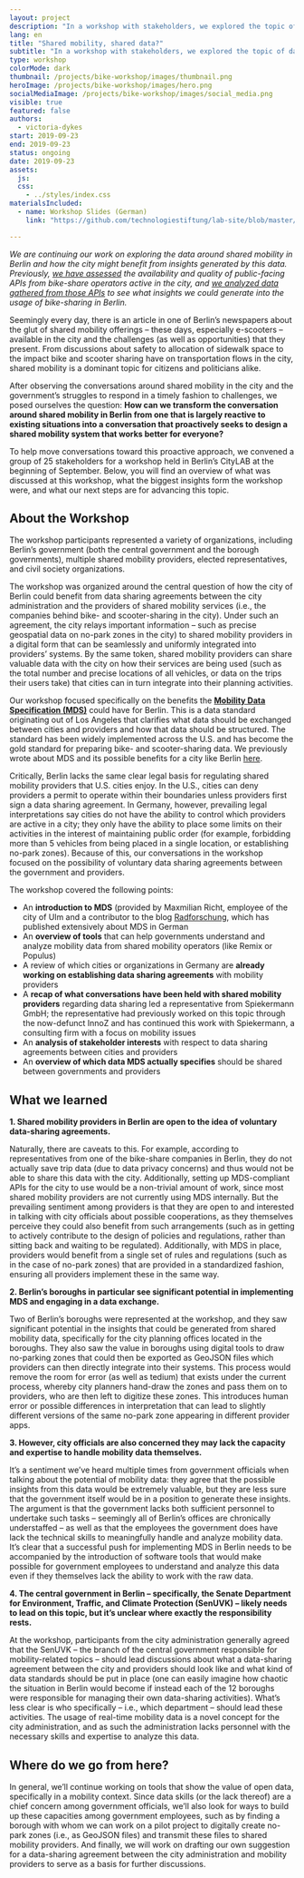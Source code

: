 ```yaml
---
layout: project
description: "In a workshop with stakeholders, we explored the topic of data-sharing agreements between shared mobility providers and the city of Berlin."
lang: en
title: "Shared mobility, shared data?"
subtitle: "In a workshop with stakeholders, we explored the topic of data-sharing agreements between shared mobility providers and the city of Berlin."
type: workshop
colorMode: dark
thumbnail: /projects/bike-workshop/images/thumbnail.png
heroImage: /projects/bike-workshop/images/hero.png
socialMediaImage: /projects/bike-workshop/images/social_media.png
visible: true
featured: false
authors:
  - victoria-dykes
start: 2019-09-23
end: 2019-09-23
status: ongoing
date: 2019-09-23
assets:
  js:
  css:
    - ../styles/index.css
materialsIncluded:
  - name: Workshop Slides (German)
    link: "https://github.com/technologiestiftung/lab-site/blob/master/source/projects/bike-workshop/Slides/mds_workshop.pdf"

---
```

*We are continuing our work on exploring the data around shared mobility in Berlin and how the city might benefit from insights generated by this data. Previously, <a href="https://lab.technologiestiftung-berlin.de/projects/bike-sharing/en/" target="blank">we have assessed</a> the availability and quality of public-facing APIs from bike-share operators active in the city, and <a href="https://lab.technologiestiftung-berlin.de/projects/bike-analysis/en/" target="blank">we analyzed data gathered from those APIs</a> to see what insights we could generate into the usage of bike-sharing in Berlin.* 

Seemingly every day, there is an article in one of Berlin’s newspapers about the glut of shared mobility offerings – these days, especially e-scooters – available in the city and the challenges (as well as opportunities) that they present. From discussions about safety to allocation of sidewalk space to the impact bike and scooter sharing have on transportation flows in the city, shared mobility is a dominant topic for citizens and politicians alike. 

After observing the conversations around shared mobility in the city and the government’s struggles to respond in a timely fashion to challenges, we posed ourselves the question: **How can we transform the conversation around shared mobility in Berlin from one that is largely reactive to existing situations into a conversation that proactively seeks to design a shared mobility system that works better for everyone?**

To help move conversations toward this proactive approach, we convened a group of 25 stakeholders for a workshop held in Berlin’s CityLAB at the beginning of September. Below, you will find an overview of what was discussed at this workshop, what the biggest insights form the workshop were, and what our next steps are for advancing this topic. 

## About the Workshop

The workshop participants represented a variety of organizations, including Berlin’s government (both the central government and the borough governments), multiple shared mobility providers, elected representatives, and civil society organizations.

The workshop was organized around the central question of how the city of Berlin could benefit from data sharing agreements between the city administration and the providers of shared mobility services (i.e., the companies behind bike- and scooter-sharing in the city). Under such an agreement, the city relays important information – such as precise geospatial data on no-park zones in the city) to shared mobility providers in a digital form that can be seamlessly and uniformly integrated into providers’ systems. By the same token, shared mobility providers can share valuable data with the city on how their services are being used (such as the total number and precise locations of all vehicles, or data on the trips their users take) that cities can in turn integrate into their planning activities. 

Our workshop focused specifically on the benefits the **<a href="https://github.com/CityOfLosAngeles/mobility-data-specification" target="blank">Mobility Data Specification (MDS)</a>** could have for Berlin. This is a data standard originating out of Los Angeles that clarifies what data should be exchanged between cities and providers and how that data should be structured. The standard has been widely implemented across the U.S. and has become the gold standard for preparing bike- and scooter-sharing data. We previously wrote about MDS and its possible benefits for a city like Berlin <a href="https://lab.technologiestiftung-berlin.de/projects/bike-sharing/en/" target="blank">here</a>.

Critically, Berlin lacks the same clear legal basis for regulating shared mobility providers that U.S. cities enjoy. In the U.S., cities can deny providers a permit to operate within their boundaries unless providers first sign a data sharing agreement. In Germany, however, prevailing legal interpretations say cities do not have the ability to control which providers are active in a city; they only have the ability to place some limits on their activities in the interest of maintaining public order (for example, forbidding more than 5 vehicles from being placed in a single location, or establishing no-park zones). Because of this, our conversations in the workshop focused on the possibility of voluntary data sharing agreements between the government and providers.

The workshop covered the following points:
* An **introduction to MDS** (provided by Maxmilian Richt, employee of the city of Ulm and a contributor to the blog <a href="https://radforschung.org/" target="blank">Radforschung</a>, which has published extensively about MDS in German
* An **overview of tools** that can help governments understand and analyze mobility data from shared mobility operators (like Remix or Populus)
* A review of which cities or organizations in Germany are **already working on establishing data sharing agreements** with mobility providers  
* A **recap of what conversations have been held with shared mobility providers** regarding data sharing led a representative from Spiekermann GmbH; the representative had previously worked on this topic through the now-defunct InnoZ and has continued this work with Spiekermann, a consulting firm with a focus on mobility issues
* An **analysis of stakeholder interests** with respect to data sharing agreements between cities and providers
* An **overview of which data MDS actually specifies** should be shared between governments and providers

## What we learned

**1.	Shared mobility providers in Berlin are open to the idea of voluntary data-sharing agreements.**

Naturally, there are caveats to this. For example, according to representatives from one of the bike-share companies in Berlin, they do not actually save trip data (due to data privacy concerns) and thus would not be able to share this data with the city. Additionally, setting up MDS-compliant APIs for the city to use would be a non-trivial amount of work, since most shared mobility providers are not currently using MDS internally. But the prevailing sentiment among providers is that they are open to and interested in talking with city officials about possible cooperations, as they themselves perceive they could also benefit from such arrangements (such as in getting to actively contribute to the design of policies and regulations, rather than sitting back and waiting to be regulated). Additionally, with MDS in place, providers would benefit from a single set of rules and regulations (such as in the case of no-park zones) that are provided in a standardized fashion, ensuring all providers implement these in the same way. 

**2.	Berlin’s boroughs in particular see significant potential in implementing MDS and engaging in a data exchange.**

Two of Berlin’s boroughs were represented at the workshop, and they saw significant potential in the insights that could be generated from shared mobility data, specifically for the city planning offices located in the boroughs. They also saw the value in boroughs using digital tools to draw no-parking zones that could then be exported as GeoJSON files which providers can then directly integrate into their systems. This process would remove the room for error (as well as tedium) that exists under the current process, whereby city planners hand-draw the zones and pass them on to providers, who are then left to digitize these zones. This introduces human error or possible differences in interpretation that can lead to slightly different versions of the same no-park zone appearing in different provider apps. 

**3.	However, city officials are also concerned they may lack the capacity and expertise to handle mobility data themselves.**

It’s a sentiment we’ve heard multiple times from government officials when talking about the potential of mobility data: they agree that the possible insights from this data would be extremely valuable, but they are less sure that the government itself would be in a position to generate these insights. The argument is that the government lacks both sufficient personnel to undertake such tasks – seemingly all of Berlin’s offices are chronically understaffed – as well as that the employees the government does have lack the technical skills to meaningfully handle and analyze mobility data. It’s clear that a successful push for implementing MDS in Berlin needs to be accompanied by the introduction of software tools that would make possible for government employees to understand and analyze this data even if they themselves lack the ability to work with the raw data. 

**4.	The central government in Berlin – specifically, the Senate Department for Environment, Traffic, and Climate Protection (SenUVK) – likely needs to lead on this topic, but it’s unclear where exactly the responsibility rests.**

At the workshop, participants from the city administration generally agreed that the SenUVK – the branch of the central government responsible for mobility-related topics – should lead discussions about what a data-sharing agreement between the city and providers should look like and what kind of data standards should be put in place (one can easily imagine how chaotic the situation in Berlin would become if instead each of the 12 boroughs were responsible for managing their own data-sharing activities). What’s less clear is who specifically – i.e., which department – should lead these activities. The usage of real-time mobility data is a novel concept for the city administration, and as such the administration lacks personnel with the necessary skills and expertise to analyze this data. 

## Where do we go from here?

In general, we’ll continue working on tools that show the value of open data, specifically in a mobility context. Since data skills (or the lack thereof) are a chief concern among government officials, we’ll also look for ways to build up these capacities among government employees, such as by finding a borough with whom we can work on a pilot project to digitally create no-park zones (i.e., as GeoJSON files) and transmit these files to shared mobility providers. And finally, we will work on drafting our own suggestion for a data-sharing agreement between the city administration and mobility providers to serve as a basis for further discussions. 
